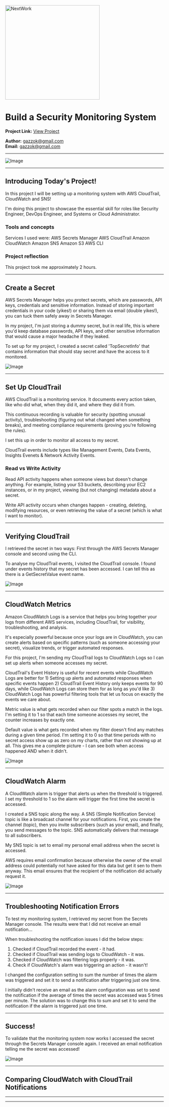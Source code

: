 <img src="https://cdn.prod.website-files.com/677c400686e724409a5a7409/6790ad949cf622dc8dcd9fe4_nextwork-logo-leather.svg" alt="NextWork" width="300" />

# Build a Security Monitoring System

**Project Link:** [View Project](http://learn.nextwork.org/projects/aws-security-monitoring)

**Author:** gazzok@gmail.com  
**Email:** gazzok@gmail.com

---

![Image](http://learn.nextwork.org/happy_green_gentle_spider/uploads/aws-security-monitoring_reghtjy)

---

## Introducing Today's Project!

In this project I will be setting up a monitoring system with AWS CloudTrail, CloudWatch and SNS! 

I'm doing this project to showcase the essential skill for roles like Security Engineer, DevOps Engineer, and Systems or Cloud Administrator.

### Tools and concepts

Services I used were: 
AWS Secrets Manager
AWS CloudTrail
Amazon CloudWatch
Amazon SNS
Amazon S3
AWS CLI



### Project reflection

This project took me approximately 2 hours. 

---

## Create a Secret

AWS Secrets Manager helps you protect secrets, which are passwords, API keys, credentials and sensitive information. Instead of storing important credentials in your code (yikes!) or sharing them via email (double yikes!), you can tuck them safely away in Secrets Manager.

In my project, I'm just storing a dummy secret, but in real life, this is where you'd keep database passwords, API keys, and other sensitive information that would cause a major headache if they leaked.

To set up for my project, I created a secret called 'TopSecretInfo' that contains information that should stay secret and have the access to it monitored.

![Image](http://learn.nextwork.org/happy_green_gentle_spider/uploads/aws-security-monitoring_o5p6q7r8)

---

## Set Up CloudTrail

AWS CloudTrail is a monitoring service. It documents every action taken, like who did what, when they did it, and where they did it from.

This continuous recording is valuable for security (spotting unusual activity), troubleshooting (figuring out what changed when something breaks), and meeting compliance requirements (proving you're following the rules).

I set this up in order to monitor all access to my secret. 

CloudTrail events include types like Management Events, Data Events, Insights Evenets & Network Activity Events. 

### Read vs Write Activity

Read API activity happens when someone views but doesn't change anything. For example, listing your S3 buckets, describing your EC2 instances, or in my project, viewing (but not changing) metadata about a secret.

Write API activity occurs when changes happen - creating, deleting, modifying resources, or even retrieving the value of a secret (which is what I want to monitor).

---

## Verifying CloudTrail

I retrieved the secret in two ways: First through the AWS Secrets Manager console and second using the CLI. 

To analyse my CloudTrail events, I visited the CloudTrail console. I found under events history that my secret has been accessed. I can tell this as there is a GetSecretValue event name. 

![Image](http://learn.nextwork.org/happy_green_gentle_spider/uploads/aws-security-monitoring_s8t9u0v1)

---

## CloudWatch Metrics

Amazon CloudWatch Logs is a service that helps you bring together your logs from different AWS services, including CloudTrail, for visibility, troubleshooting, and analysis.

It's especially powerful because once your logs are in CloudWatch, you can create alerts based on specific patterns (such as someone accessing your secret), visualize trends, or trigger automated responses.

For this project, I'm sending my CloudTrail logs to CloudWatch Logs so I can set up alerts when someone accesses my secret.

CloudTrail's Event History is useful for recent events while CloudWatch Logs are better for 1) Setting up alerts and automated responses when specific events happen 2) CloudTrail Event History only keeps events for 90 days, while CloudWatch Logs can store them for as long as you'd like 3) CloudWatch Logs has powerful filtering tools that let us focus on exactly the events we care about.

Metric value is what gets recorded when our filter spots a match in the logs. I'm setting it to 1 so that each time someone accesses my secret, the counter increases by exactly one.

Default value is what gets recorded when my filter doesn't find any matches during a given time period. I'm setting it to 0 so that time periods with no secret access show up as zero on my charts, rather than not showing up at all. This gives me a complete picture - I can see both when access happened AND when it didn't.

![Image](http://learn.nextwork.org/happy_green_gentle_spider/uploads/aws-security-monitoring_a9b0c1d2)

---

## CloudWatch Alarm

A CloudWatch alarm is trigger that alerts us when the threshold is triggered. I set my threshold to 1 so the alarm will trigger the first time the secret is accessed.

I created a SNS topic along the way. A SNS (Simple Notification Service) topic is like a broadcast channel for your notifications. First, you create the channel (topic), then you invite subscribers (such as your email), and finally, you send messages to the topic. SNS automatically delivers that message to all subscribers.

My SNS topic is set to email my personal email address when the secret is accessed. 

AWS requires email confirmation because otherwise the owner of the email address could potentially not have asked for this data but get it sen to them anyway. This email ensures that the recipient of the notification did actually request it. 

![Image](http://learn.nextwork.org/happy_green_gentle_spider/uploads/aws-security-monitoring_fsdghstt)

---

## Troubleshooting Notification Errors

To test my monitoring system, I retrieved my secret from the Secrets Manager console. The results were that I did not receive an email notification...

When troubleshooting the notification issues I did the below steps:
1) Checked if CloudTrail recorded the event - it had.
2) Checked if CloudTrail was sending logs to CloudWatch - it was. 
3) Checked if CloudWatch was filtering logs properly - it was. 
4) Check if CloudWatch's alarm was triggering an action - it wasn't! 
 

I changed the configuration setting to sum the number of times the alarm was triggered and set it to send a notification after triggering just one time. 

I initially didn't receive an email as the alarm configuration was set to send the notification if the average of times the secret was accessed was 5 times per minute. The solution was to change this to sum and set it to send the notification if the alarm is triggered just one time. 

---

## Success!

To validate that the monitoring system now works I accessed the secret through the Secrets Manager console again. I received an email notification telling me the secret was accessed! 

![Image](http://learn.nextwork.org/happy_green_gentle_spider/uploads/aws-security-monitoring_ageraergearge)

---

## Comparing CloudWatch with CloudTrail Notifications

---

---
